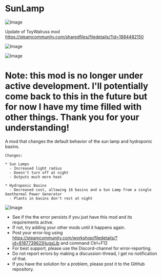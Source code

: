 # SunLamp

![Image](https://i.imgur.com/buuPQel.png)

Update of ToyWalruss mod https://steamcommunity.com/sharedfiles/filedetails/?id=1884482150

![Image](https://i.imgur.com/pufA0kM.png)

	
![Image](https://i.imgur.com/Z4GOv8H.png)

# Note: this mod is no longer under active development. I'll potentially come back to this in the future but for now I have my time filled with other things. Thank you for your understanding!


A mod that changes the default behavior of the sun lamp and hydroponic basins.

    Changes:

    * Sun Lamps
      - Increased light radius
      - Doesn't turn off at night
      - Outputs much more heat

    * Hydroponic Basins
      - Decreased cost, allowing 16 basins and a Sun Lamp from a single Geothermal Power Generator
      - Plants in basins don't rest at night

![Image](https://i.imgur.com/PwoNOj4.png)



-  See if the the error persists if you just have this mod and its requirements active.
-  If not, try adding your other mods until it happens again.
-  Post your error-log using https://steamcommunity.com/workshop/filedetails/?id=818773962]HugsLib and command Ctrl+F12
-  For best support, please use the Discord-channel for error-reporting.
-  Do not report errors by making a discussion-thread, I get no notification of that.
-  If you have the solution for a problem, please post it to the GitHub repository.


